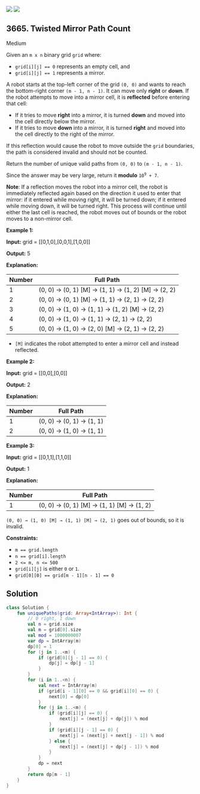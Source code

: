 [![](https://img.shields.io/github/stars/javadev/LeetCode-in-Kotlin?label=Stars&style=flat-square)](https://github.com/javadev/LeetCode-in-Kotlin)
[![](https://img.shields.io/github/forks/javadev/LeetCode-in-Kotlin?label=Fork%20me%20on%20GitHub%20&style=flat-square)](https://github.com/javadev/LeetCode-in-Kotlin/fork)

## 3665\. Twisted Mirror Path Count

Medium

Given an `m x n` binary grid `grid` where:

*   `grid[i][j] == 0` represents an empty cell, and
*   `grid[i][j] == 1` represents a mirror.

A robot starts at the top-left corner of the grid `(0, 0)` and wants to reach the bottom-right corner `(m - 1, n - 1)`. It can move only **right** or **down**. If the robot attempts to move into a mirror cell, it is **reflected** before entering that cell:

*   If it tries to move **right** into a mirror, it is turned **down** and moved into the cell directly below the mirror.
*   If it tries to move **down** into a mirror, it is turned **right** and moved into the cell directly to the right of the mirror.

If this reflection would cause the robot to move outside the `grid` boundaries, the path is considered invalid and should not be counted.

Return the number of unique valid paths from `(0, 0)` to `(m - 1, n - 1)`.

Since the answer may be very large, return it **modulo** <code>10<sup>9</sup> + 7</code>.

**Note**: If a reflection moves the robot into a mirror cell, the robot is immediately reflected again based on the direction it used to enter that mirror: if it entered while moving right, it will be turned down; if it entered while moving down, it will be turned right. This process will continue until either the last cell is reached, the robot moves out of bounds or the robot moves to a non-mirror cell.

**Example 1:**

**Input:** grid = \[\[0,1,0],[0,0,1],[1,0,0]]

**Output:** 5

**Explanation:**

| Number | Full Path                                                           |
|--------|---------------------------------------------------------------------|
| 1      | (0, 0) → (0, 1) [M] → (1, 1) → (1, 2) [M] → (2, 2)                  |
| 2      | (0, 0) → (0, 1) [M] → (1, 1) → (2, 1) → (2, 2)                      |
| 3      | (0, 0) → (1, 0) → (1, 1) → (1, 2) [M] → (2, 2)                      |
| 4      | (0, 0) → (1, 0) → (1, 1) → (2, 1) → (2, 2)                          |
| 5      | (0, 0) → (1, 0) → (2, 0) [M] → (2, 1) → (2, 2)                      |

*   `[M]` indicates the robot attempted to enter a mirror cell and instead reflected.
    

**Example 2:**

**Input:** grid = \[\[0,0],[0,0]]

**Output:** 2

**Explanation:**

| Number | Full Path                  |
|--------|-----------------------------|
| 1      | (0, 0) → (0, 1) → (1, 1)   |
| 2      | (0, 0) → (1, 0) → (1, 1)   |

**Example 3:**

**Input:** grid = \[\[0,1,1],[1,1,0]]

**Output:** 1

**Explanation:**

| Number | Full Path                                 |
|--------|-------------------------------------------|
| 1      | (0, 0) → (0, 1) [M] → (1, 1) [M] → (1, 2) |

`(0, 0) → (1, 0) [M] → (1, 1) [M] → (2, 1)` goes out of bounds, so it is invalid.

**Constraints:**

*   `m == grid.length`
*   `n == grid[i].length`
*   `2 <= m, n <= 500`
*   `grid[i][j]` is either `0` or `1`.
*   `grid[0][0] == grid[m - 1][n - 1] == 0`

## Solution

```kotlin
class Solution {
    fun uniquePaths(grid: Array<IntArray>): Int {
        // 0 right, 1 down
        val n = grid.size
        val m = grid[0].size
        val mod = 1000000007
        var dp = IntArray(m)
        dp[0] = 1
        for (j in 1..<m) {
            if (grid[0][j - 1] == 0) {
                dp[j] = dp[j - 1]
            }
        }
        for (i in 1..<n) {
            val next = IntArray(m)
            if (grid[i - 1][0] == 0 && grid[i][0] == 0) {
                next[0] = dp[0]
            }
            for (j in 1..<m) {
                if (grid[i][j] == 0) {
                    next[j] = (next[j] + dp[j]) % mod
                }
                if (grid[i][j - 1] == 0) {
                    next[j] = (next[j] + next[j - 1]) % mod
                } else {
                    next[j] = (next[j] + dp[j - 1]) % mod
                }
            }
            dp = next
        }
        return dp[m - 1]
    }
}
```